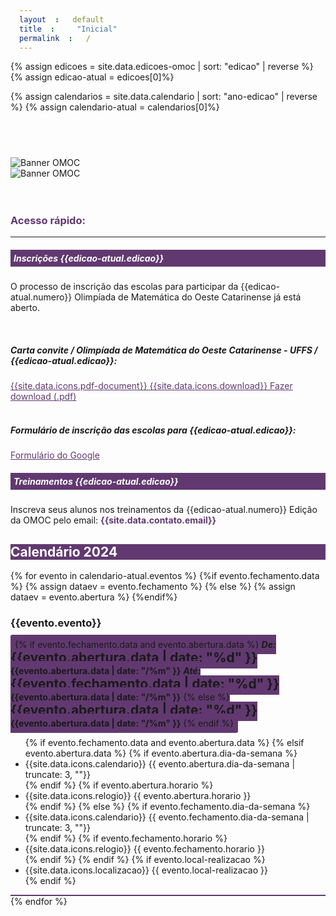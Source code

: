 ```yaml
---
layout: default
title: "Inicial"
permalink: /
---
```

{% assign edicoes = site.data.edicoes-omoc | sort: "edicao" | reverse %}
{% assign edicao-atual = edicoes[0]%}

{% assign calendarios = site.data.calendario | sort: "ano-edicao" | reverse %}
{% assign calendario-atual = calendarios[0]%}

<style>
/* Override the padding in container-fluid */
.container-fluid {
  padding: 0;
}

/* Override the margin in img-fluid */
.img-fluid {
  margin: 0;
}

span {padding: 7px; border-radius: 3px;}
.link2 {color:#613970;}
.link2:hover {color: #c6a9ff; text-decoration: none;}

.date-nums h1,.date-nums h4,.date-nums h5 {
  display: inline;
}
</style>
<section>
<div class="container-xxl" data-bs-smooth-scroll="true" >
  <h1 style="visibility: hidden;">Olimpíada de Matemática do Oeste Catarinense</h1>
  <div class="row g-3" >
    <div class="d-none d-md-block text-center">
      <img class="img-fluid" src="{{site.url}}/images/common/index-banner.png" alt="Banner OMOC" >
    </div>
    <div class="d-md-none">
        <img class="img-fluid" src="{{site.url}}/images/common/index-banner-mobile.png" alt="Banner OMOC" >
    </div>
    <br><br>
    <div class="col-lg-8" >
    <!-- inicio do acesso rapido -->
      <h3 style="color: #613970;" class="text-left font-weight-bold" >Acesso rápido:</h3>
      <hr>
      <div class="card">
        <h5 class="card-title" style="background-color: #613970; color:white;padding: 5px;">Inscrições {{edicao-atual.edicao}}</h5>
        <div class="card-body">
          <div class="container">
            <div class="row">
              <div class="col-sm-12 col-12">
                <p>O processo de inscrição das escolas para participar da {{edicao-atual.numero}} Olimpíada de Matemática do Oeste Catarinense já está aberto.</p>
                <br>
                <h5>Carta convite / Olimpíada de Matemática do Oeste Catarinense - UFFS / {{edicao-atual.edicao}}:</h5>
                <a class="link2" href="{{site.url}}/documents/inscricoes/{{edicao-atual.edicao}}/{{edicao-atual.oficio-circular-inscricoes}}" target="_blank">
                {{site.data.icons.pdf-document}}
                {{site.data.icons.download}} Fazer download (.pdf)</a>
                <br><br>
                <h5>Formulário de inscrição das escolas para {{edicao-atual.edicao}}:</h5>
                <a class="link2" href="{{edicao-atual.formulario-inscricoes}}" target="_blank">Formulário do Google</a>
              </div>
            </div>
          </div>
        </div>
      </div>
      <div class="card mt-2">
        <h5 class="card-title" style="background-color: #613970; color:white;padding: 5px;">Treinamentos {{edicao-atual.edicao}}</h5>
        <div class="card-body">
          <div class="container">
            <div class="row">
              <div class="col-sm-10 col-10">
                <p>Inscreva seus alunos nos treinamentos da {{edicao-atual.numero}} Edição da OMOC pelo email: <strong style="color:#613970;">{{site.data.contato.email}}</strong></p>
              </div>
            </div>
          </div>     
        </div>
      </div>
    </div>
    <div class="col border border-black text-center" >
      <div class="row border-bottom pt-3 pb-3" style="color: #fff; background-color: #613970;">
        <h1><strong>Calendário 2024</strong></h1>
      </div>
      <!--card -->
      {% for evento in calendario-atual.eventos %}
        {%if evento.fechamento.data %}
          {% assign dataev = evento.fechamento %}
        {% else %}
          {% assign dataev = evento.abertura %}
        {%endif%}
      <div class="row" style="border-bottom: 2px solid #613970;">
        <div class="col-12 text-center date-nums" style="margin-top:5px;">
          <h3 class="text-uppercase"><strong>{{evento.evento}}</strong></h3>
          <span class="badge" style="background-color: #613970; ">
            {% if evento.fechamento.data and evento.abertura.data %}
              <h5> De: </h5>
              <h1>{{evento.abertura.data | date: "%d" }}</h1> 
              <h4>{{evento.abertura.data | date: "/%m" }}</h4>
              <h5> Até: </h5>
              <h1>{{evento.fechamento.data | date: "%d" }}</h1>
              <h4>{{evento.abertura.data | date: "/%m" }}</h4>
            {% else %}
              <h1>{{evento.abertura.data | date: "%d" }}</h1> 
              <h4>{{evento.abertura.data | date: "/%m" }}</h4>
            {% endif %}
          </span>
        </div>
        <div class="col-12 justify-content-center align-items-center">
          <ul class="list-inline">
            {% if evento.fechamento.data and evento.abertura.data %}
            {% elsif evento.abertura.data %}
              {% if evento.abertura.dia-da-semana %}
                <li class="list-inline-item">{{site.data.icons.calendario}}
                    {{ evento.abertura.dia-da-semana | truncate: 3, ""}}
                </li>
              {% endif %}
              {% if evento.abertura.horario %}
                <li class="list-inline-item">{{site.data.icons.relogio}}
                    {{ evento.abertura.horario }}                 
                </li>
              {% endif %}
            {% else %}
              {% if evento.fechamento.dia-da-semana %}
                <li class="list-inline-item">{{site.data.icons.calendario}}
                    {{ evento.fechamento.dia-da-semana | truncate: 3, ""}}
                </li>
              {% endif %}
              {% if evento.fechamento.horario %}
                <li class="list-inline-item">{{site.data.icons.relogio}}
                    {{ evento.fechamento.horario }}                 
                </li>
              {% endif %}
            {% endif %}
            {% if evento.local-realizacao %}
            <li class="list-inline-item">{{site.data.icons.localizacao}}
                {{ evento.local-realizacao }}
            </li>
            {% endif %}
          </ul>
        </div>
      </div>
      {% endfor %}
      <!-- gen card -->
    </div>
  </div>
</div>
</section>
